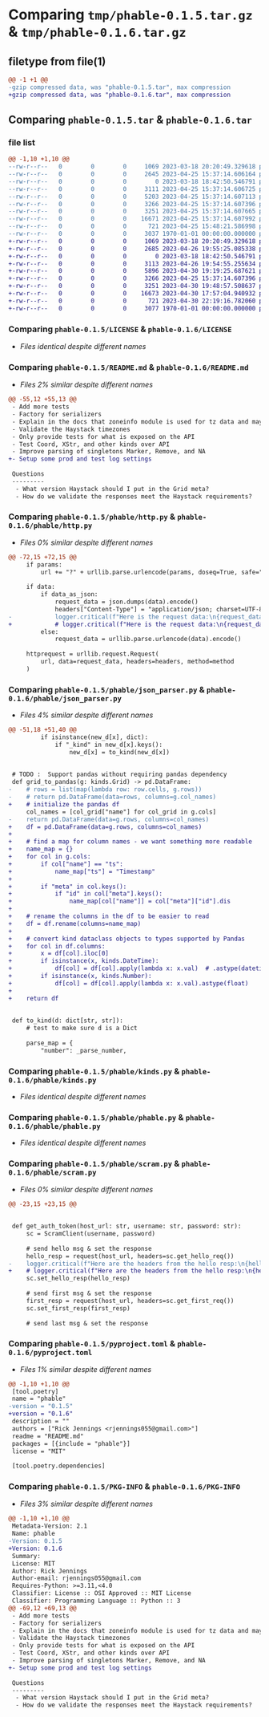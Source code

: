 # Comparing `tmp/phable-0.1.5.tar.gz` & `tmp/phable-0.1.6.tar.gz`

## filetype from file(1)

```diff
@@ -1 +1 @@
-gzip compressed data, was "phable-0.1.5.tar", max compression
+gzip compressed data, was "phable-0.1.6.tar", max compression
```

## Comparing `phable-0.1.5.tar` & `phable-0.1.6.tar`

### file list

```diff
@@ -1,10 +1,10 @@
--rw-r--r--   0        0        0     1069 2023-03-18 20:20:49.329618 phable-0.1.5/LICENSE
--rw-r--r--   0        0        0     2645 2023-04-25 15:37:14.606164 phable-0.1.5/README.md
--rw-r--r--   0        0        0        0 2023-03-18 18:42:50.546791 phable-0.1.5/phable/__init__.py
--rw-r--r--   0        0        0     3111 2023-04-25 15:37:14.606725 phable-0.1.5/phable/http.py
--rw-r--r--   0        0        0     5203 2023-04-25 15:37:14.607113 phable-0.1.5/phable/json_parser.py
--rw-r--r--   0        0        0     3266 2023-04-25 15:37:14.607396 phable-0.1.5/phable/kinds.py
--rw-r--r--   0        0        0     3251 2023-04-25 15:37:14.607665 phable-0.1.5/phable/phable.py
--rw-r--r--   0        0        0    16671 2023-04-25 15:37:14.607992 phable-0.1.5/phable/scram.py
--rw-r--r--   0        0        0      721 2023-04-25 15:48:21.586998 phable-0.1.5/pyproject.toml
--rw-r--r--   0        0        0     3037 1970-01-01 00:00:00.000000 phable-0.1.5/PKG-INFO
+-rw-r--r--   0        0        0     1069 2023-03-18 20:20:49.329618 phable-0.1.6/LICENSE
+-rw-r--r--   0        0        0     2685 2023-04-26 19:55:25.085338 phable-0.1.6/README.md
+-rw-r--r--   0        0        0        0 2023-03-18 18:42:50.546791 phable-0.1.6/phable/__init__.py
+-rw-r--r--   0        0        0     3113 2023-04-26 19:54:55.255634 phable-0.1.6/phable/http.py
+-rw-r--r--   0        0        0     5896 2023-04-30 19:19:25.687621 phable-0.1.6/phable/json_parser.py
+-rw-r--r--   0        0        0     3266 2023-04-25 15:37:14.607396 phable-0.1.6/phable/kinds.py
+-rw-r--r--   0        0        0     3251 2023-04-30 19:48:57.508637 phable-0.1.6/phable/phable.py
+-rw-r--r--   0        0        0    16673 2023-04-30 17:57:04.940932 phable-0.1.6/phable/scram.py
+-rw-r--r--   0        0        0      721 2023-04-30 22:19:16.782060 phable-0.1.6/pyproject.toml
+-rw-r--r--   0        0        0     3077 1970-01-01 00:00:00.000000 phable-0.1.6/PKG-INFO
```

### Comparing `phable-0.1.5/LICENSE` & `phable-0.1.6/LICENSE`

 * *Files identical despite different names*

### Comparing `phable-0.1.5/README.md` & `phable-0.1.6/README.md`

 * *Files 2% similar despite different names*

```diff
@@ -55,12 +55,13 @@
 - Add more tests
 - Factory for serializers
 - Explain in the docs that zoneinfo module is used for tz data and may require other dependencies
 - Validate the Haystack timezones
 - Only provide tests for what is exposed on the API
 - Test Coord, XStr, and other kinds over API
 - Improve parsing of singletons Marker, Remove, and NA
+- Setup some prod and test log settings
 
 Questions
 ---------
  - What version Haystack should I put in the Grid meta?
  - How do we validate the responses meet the Haystack requirements?
```

### Comparing `phable-0.1.5/phable/http.py` & `phable-0.1.6/phable/http.py`

 * *Files 0% similar despite different names*

```diff
@@ -72,15 +72,15 @@
     if params:
         url += "?" + urllib.parse.urlencode(params, doseq=True, safe="/")
 
     if data:
         if data_as_json:
             request_data = json.dumps(data).encode()
             headers["Content-Type"] = "application/json; charset=UTF-8"
-            logger.critical(f"Here is the request data:\n{request_data}")
+            # logger.critical(f"Here is the request data:\n{request_data}")
         else:
             request_data = urllib.parse.urlencode(data).encode()
 
     httprequest = urllib.request.Request(
         url, data=request_data, headers=headers, method=method
     )
```

### Comparing `phable-0.1.5/phable/json_parser.py` & `phable-0.1.6/phable/json_parser.py`

 * *Files 4% similar despite different names*

```diff
@@ -51,18 +51,40 @@
         if isinstance(new_d[x], dict):
             if "_kind" in new_d[x].keys():
                 new_d[x] = to_kind(new_d[x])
 
 
 # TODO :  Support pandas without requiring pandas dependency
 def grid_to_pandas(g: kinds.Grid) -> pd.DataFrame:
-    # rows = list(map(lambda row: row.cells, g.rows))
-    # return pd.DataFrame(data=rows, columns=g.col_names)
+    # initialize the pandas df
     col_names = [col_grid["name"] for col_grid in g.cols]
-    return pd.DataFrame(data=g.rows, columns=col_names)
+    df = pd.DataFrame(data=g.rows, columns=col_names)
+
+    # find a map for column names - we want something more readable
+    name_map = {}
+    for col in g.cols:
+        if col["name"] == "ts":
+            name_map["ts"] = "Timestamp"
+
+        if "meta" in col.keys():
+            if "id" in col["meta"].keys():
+                name_map[col["name"]] = col["meta"]["id"].dis
+
+    # rename the columns in the df to be easier to read
+    df = df.rename(columns=name_map)
+
+    # convert kind dataclass objects to types supported by Pandas
+    for col in df.columns:
+        x = df[col].iloc[0]
+        if isinstance(x, kinds.DateTime):
+            df[col] = df[col].apply(lambda x: x.val)  # .astype(datetime)
+        if isinstance(x, kinds.Number):
+            df[col] = df[col].apply(lambda x: x.val).astype(float)
+
+    return df
 
 
 def to_kind(d: dict[str, str]):
     # test to make sure d is a Dict
 
     parse_map = {
         "number": _parse_number,
```

### Comparing `phable-0.1.5/phable/kinds.py` & `phable-0.1.6/phable/kinds.py`

 * *Files identical despite different names*

### Comparing `phable-0.1.5/phable/phable.py` & `phable-0.1.6/phable/phable.py`

 * *Files identical despite different names*

### Comparing `phable-0.1.5/phable/scram.py` & `phable-0.1.6/phable/scram.py`

 * *Files 0% similar despite different names*

```diff
@@ -23,15 +23,15 @@
 
 
 def get_auth_token(host_url: str, username: str, password: str):
     sc = ScramClient(username, password)
 
     # send hello msg & set the response
     hello_resp = request(host_url, headers=sc.get_hello_req())
-    logger.critical(f"Here are the headers from the hello resp:\n{hello_resp.headers}")
+    # logger.critical(f"Here are the headers from the hello resp:\n{hello_resp.headers}")
     sc.set_hello_resp(hello_resp)
 
     # send first msg & set the response
     first_resp = request(host_url, headers=sc.get_first_req())
     sc.set_first_resp(first_resp)
 
     # send last msg & set the response
```

### Comparing `phable-0.1.5/pyproject.toml` & `phable-0.1.6/pyproject.toml`

 * *Files 1% similar despite different names*

```diff
@@ -1,10 +1,10 @@
 [tool.poetry]
 name = "phable"
-version = "0.1.5"
+version = "0.1.6"
 description = ""
 authors = ["Rick Jennings <rjennings055@gmail.com>"]
 readme = "README.md"
 packages = [{include = "phable"}]
 license = "MIT"
 
 [tool.poetry.dependencies]
```

### Comparing `phable-0.1.5/PKG-INFO` & `phable-0.1.6/PKG-INFO`

 * *Files 3% similar despite different names*

```diff
@@ -1,10 +1,10 @@
 Metadata-Version: 2.1
 Name: phable
-Version: 0.1.5
+Version: 0.1.6
 Summary: 
 License: MIT
 Author: Rick Jennings
 Author-email: rjennings055@gmail.com
 Requires-Python: >=3.11,<4.0
 Classifier: License :: OSI Approved :: MIT License
 Classifier: Programming Language :: Python :: 3
@@ -69,12 +69,13 @@
 - Add more tests
 - Factory for serializers
 - Explain in the docs that zoneinfo module is used for tz data and may require other dependencies
 - Validate the Haystack timezones
 - Only provide tests for what is exposed on the API
 - Test Coord, XStr, and other kinds over API
 - Improve parsing of singletons Marker, Remove, and NA
+- Setup some prod and test log settings
 
 Questions
 ---------
  - What version Haystack should I put in the Grid meta?
  - How do we validate the responses meet the Haystack requirements?
```

